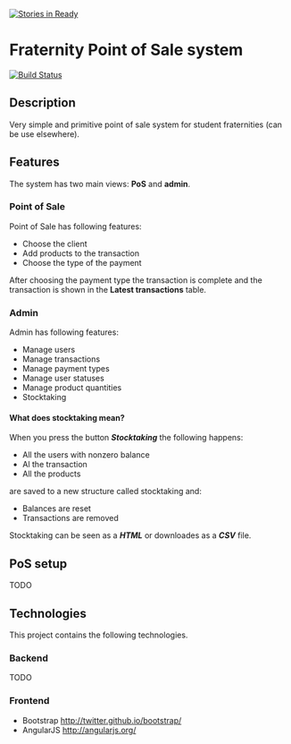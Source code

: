 [![Stories in Ready](https://badge.waffle.io/v3rm0n/fratpos.png?label=ready&title=Ready)](https://waffle.io/v3rm0n/fratpos)
# Fraternity Point of Sale system
[![Build Status](https://travis-ci.org/v3rm0n/fratpos.png)](https://travis-ci.org/v3rm0n/fratpos)

## Description

Very simple and primitive point of sale system for student fraternities (can be use elsewhere).

## Features
The system has two main views: **PoS** and **admin**.

### Point of Sale
Point of Sale has following features:

* Choose the client
* Add products to the transaction
* Choose the type of the payment

After choosing the payment type the transaction is complete and the transaction is shown in the **Latest transactions** table.

### Admin
Admin has following features:

* Manage users
* Manage transactions
* Manage payment types
* Manage user statuses
* Manage product quantities
* Stocktaking

#### What does stocktaking mean?
When you press the button ***Stocktaking*** the following happens:

* All the users with nonzero balance
* Al the transaction
* All the products

are saved to a new structure called stocktaking and:

* Balances are reset
* Transactions are removed

Stocktaking can be seen as a ***HTML*** or downloades as a ***CSV*** file.

## PoS setup
TODO

## Technologies
This project contains the following technologies.

### Backend
TODO

### Frontend
* Bootstrap <http://twitter.github.io/bootstrap/>
* AngularJS <http://angularjs.org/>

